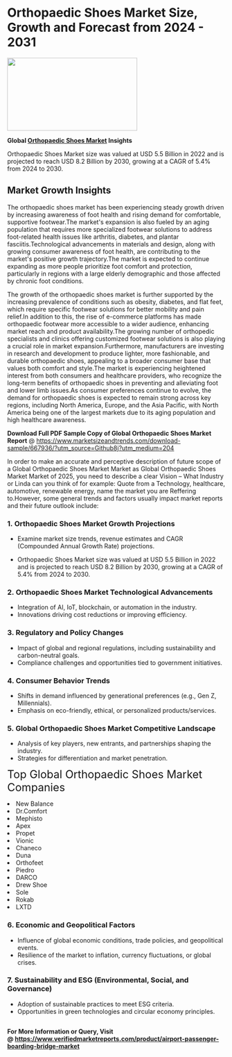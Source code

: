 <H1>Orthopaedic Shoes Market Size, Growth and Forecast from 2024 - 2031</H1><img class="aligncenter size-medium wp-image-584254" src="https://thirdeyenews.in/wp-content/uploads/2024/09/Global-Market-Research-300x168.jpeg" alt="" width="300" height="168" /><p><strong>Global&nbsp;<a href="https://www.marketsizeandtrends.com/download-sample/667936/?utm_source=Github8j?utm_medium=204">Orthopaedic Shoes Market</a> Insights</strong></p><p>Orthopaedic Shoes Market size was valued at USD 5.5 Billion in 2022 and is projected to reach USD 8.2 Billion by 2030, growing at a CAGR of 5.4% from 2024 to 2030.</p><p><h2>Market Growth Insights</h2> <p>The orthopaedic shoes market has been experiencing steady growth driven by increasing awareness of foot health and rising demand for comfortable, supportive footwear.The market's expansion is also fueled by an aging population that requires more specialized footwear solutions to address foot-related health issues like arthritis, diabetes, and plantar fasciitis.Technological advancements in materials and design, along with growing consumer awareness of foot health, are contributing to the market's positive growth trajectory.The market is expected to continue expanding as more people prioritize foot comfort and protection, particularly in regions with a large elderly demographic and those affected by chronic foot conditions.</p> <p>The growth of the orthopaedic shoes market is further supported by the increasing prevalence of conditions such as obesity, diabetes, and flat feet, which require specific footwear solutions for better mobility and pain relief.In addition to this, the rise of e-commerce platforms has made orthopaedic footwear more accessible to a wider audience, enhancing market reach and product availability.The growing number of orthopedic specialists and clinics offering customized footwear solutions is also playing a crucial role in market expansion.Furthermore, manufacturers are investing in research and development to produce lighter, more fashionable, and durable orthopaedic shoes, appealing to a broader consumer base that values both comfort and style.The market is experiencing heightened interest from both consumers and healthcare providers, who recognize the long-term benefits of orthopaedic shoes in preventing and alleviating foot and lower limb issues.As consumer preferences continue to evolve, the demand for orthopaedic shoes is expected to remain strong across key regions, including North America, Europe, and the Asia Pacific, with North America being one of the largest markets due to its aging population and high healthcare awareness.<p><span class=""><strong>Download Full PDF Sample Copy of Global Orthopaedic Shoes Market Report</strong> @ <a href="https://www.marketsizeandtrends.com/download-sample/667936/?utm_source=Github8j?utm_medium=204" target="_blank">https://www.marketsizeandtrends.com/download-sample/667936/?utm_source=Github8j?utm_medium=204</a></span></p><p>In order to make an accurate and perceptive description of future scope of a Global&nbsp;Orthopaedic Shoes Market Market as Global&nbsp;Orthopaedic Shoes Market Market of 2025, you need to describe a clear Vision &ndash; What Industry or Linda can you think of for example: Quote from a Technology, healthcare, automotive, renewable energy, name the market you are Reffering to.However, some general trends and factors usually impact market reports and their future outlook include:</p><h3>1.&nbsp;<strong>Orthopaedic Shoes Market Growth Projections</strong></h3><ul><li>Examine market size trends, revenue estimates and CAGR (Compounded Annual Growth Rate) projections.</li><li><p>Orthopaedic Shoes Market size was valued at USD 5.5 Billion in 2022 and is projected to reach USD 8.2 Billion by 2030, growing at a CAGR of 5.4% from 2024 to 2030.</p></li></ul><h3>2.&nbsp;<strong>Orthopaedic Shoes Market Technological Advancements</strong></h3><ul><li>Integration of AI, IoT, blockchain, or automation in the industry.</li><li>Innovations driving cost reductions or improving efficiency.</li></ul><h3>3.&nbsp;<strong>Regulatory and Policy Changes</strong></h3><ul><li>Impact of global and regional regulations, including sustainability and carbon-neutral goals.</li><li>Compliance challenges and opportunities tied to government initiatives.</li></ul><h3>4.&nbsp;<strong>Consumer Behavior Trends</strong></h3><ul><li>Shifts in demand influenced by generational preferences (e.g., Gen Z, Millennials).</li><li>Emphasis on eco-friendly, ethical, or personalized products/services.</li></ul><h3>5.&nbsp;<strong>Global Orthopaedic Shoes Market Competitive Landscape</strong></h3><ul><li>Analysis of key players, new entrants, and partnerships shaping the industry.</li><li>Strategies for differentiation and market penetration.</li></ul><p data-pm-slice="1 1 []"><span style="color: inherit; font-family: inherit; font-size: 25px;">Top Global Orthopaedic Shoes Market Companies</span></p><div class="" data-test-id=""><p><li>New Balance</li><li> Dr.Comfort</li><li> Mephisto</li><li> Apex</li><li> Propet</li><li> Vionic</li><li> Chaneco</li><li> Duna</li><li> Orthofeet</li><li> Piedro</li><li> DARCO</li><li> Drew Shoe</li><li> Sole</li><li> Rokab</li><li> LXTD</li></p></div><h3>6.&nbsp;<strong>Economic and Geopolitical Factors</strong></h3><ul><li>Influence of global economic conditions, trade policies, and geopolitical events.</li><li>Resilience of the market to inflation, currency fluctuations, or global crises.</li></ul><h3>7.&nbsp;<strong>Sustainability and ESG (Environmental, Social, and Governance)</strong></h3><ul><li>Adoption of sustainable practices to meet ESG criteria.</li><li>Opportunities in green technologies and circular economy principles.</li></ul><h2><strong style="font-size: 14px;">For More Information or Query, Visit @&nbsp;</strong><a style="background-color: #ffffff; font-size: 14px;" href="https://www.marketsizeandtrends.com/report/orthopaedic-shoes-market/" target="_blank">https://www.verifiedmarketreports.com/product/airport-passenger-boarding-bridge-market</a></h2>